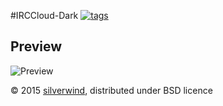 #IRCCloud-Dark [![tags](https://img.shields.io/github/tag/StylishThemes/IRCCloud-Dark.svg?style=flat)](https://github.com/StylishThemes/IRCCloud-Dark/tags)

## Preview
![Preview](http://i.imgur.com/gcfakZx.png)

© 2015 [silverwind](https://github.com/silverwind), distributed under BSD licence
